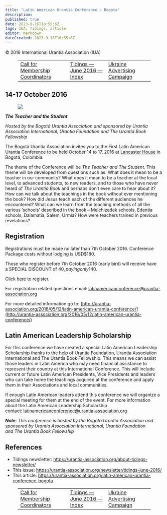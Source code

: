 ```yaml
---
title: "Latin American Urantia Conference – Bogota"
description: 
published: true
date: 2023-9-16T10:55:6Z
tags: IUA, Tidings, article
editor: markdown
dateCreated: 2023-9-16T10:55:6Z
---
```


<p class="v-card v-sheet theme--light gray lighten-3 px-2">© 2016 International Urantia Association (IUA)</p>
<figure class="table chapter-navigator">
  <table>
    <tbody>
      <tr>
        <td>
        <a href="/en/article/Anton_Miroshnichenko/call_for_membership_coordinators">
          <span class="mdi mdi-arrow-left-drop-circle"></span><span class="pl-2">Call for Membership Coordinators</span>
        </a>
        </td>
        <td>
        <a href="/en/index/articles_iua_tidings#tidings-june-2016">
          <span class="mdi mdi-book-open-variant"></span><span class="pl-2">Tidings — June 2016 — Index</span>
        </a>
        </td>
        <td>
        <a href="/en/article/Anton_Miroshnichenko/ukraine_advertising_campaign">
          <span class="pr-2">Ukraine Advertising Campaign</span><span class="mdi mdi-arrow-right-drop-circle"></span>
        </a>
        </td>
      </tr>
    </tbody>
  </table>
</figure>


## 14-17 October 2016

<figure id="Figure_1" class="image urantiapedia image-style-align-left">
<img src="/image/article/IUA_Tidings/Bogota-conference-logo.jpg">
</figure>

***The Teacher and the Student***

_Hosted by the Bogotá Urantia Association and sponsored by Urantia Association International, Urantia Foundation and The Urantia Book Fellowship_ 

The Bogotá Urantia Association invites you to the First Latin American Urantia Conference to be held October 14 to 17, 2016 at [Lancaster House](http://www.lancasterhouse.com.co/) in Bogotá, Colombia.

The theme of the Conference will be _The Teacher and The Student_. This theme will be developed from questions such as: What does it mean to be a teacher in our community? What does it mean to be a teacher at the local level, to advanced students, to new readers, and to those who have never heard of _The Urantia Book_ and perhaps don’t even care to hear about it? How can we talk about the teachings in the book without ever mentioning the book? How did Jesus teach each of the different audiences he encountered? What can we learn from the teaching methods of all the various ‘schools’ described in the book – Melchizedek schools, Edentia schools, Dalamatia, Salem, Urmia? How were teachers trained in previous revelations?

## Registration

Registrations must be made no later than 7th October 2016. Conference Package costs without lodging is USD$180.

Those who register before 7th October 2016 (early bird) will receive have a SPECIAL DISCOUNT of $40, paying only $140.

Click [here](https://www.regonline.com/Register/Checkin.aspx?EventID=1840454) to register.

For registration related questions email: [latinamericanconference@urantia-association.org](mailto:latinamericanconference@urantia-association.org)

For more detailed information go to: [http://urantia-association.org/2016/05/12/latin-american-urantia-conference/](http://urantia-association.org/2016/05/12/latin-american-urantia-conference/)

## Latin American Leadership Scholarship

For this conference we have created a special Latin American Leadership Scholarship thanks to the help of Urantia Foundation, Urantia Association International and The Urantia Book Fellowship. This means we can assist those leaders in Latin America who may need financial assistance to represent their country at this International Conference. This will include current or future Latin American Presidents, Vice Presidents and leaders who can take home the teachings acquired at the conference and apply them in their Associations and local communities.

If enough Latin American leaders attend this conference we will organize a special meeting for them at the end of the event. For more information about the Latin American Leadership Scholarship contact: [latinamericanconference@urantia-association.org](mailto:latinamericanconference@urantia-association.org)

**_Note_**: _This conference is hosted by the Bogotá Urantia Association and sponsored by Urantia Association International, Urantia Foundation and The Urantia Book Fellowship_

## References

- Tidings newsletter: https://urantia-association.org/about-tidings-newsletter/
- This issue: https://urantia-association.org/newsletter/tidings-june-2016/
- This article: https://urantia-association.org/latin-american-urantia-conference-bogota

<figure class="table chapter-navigator">
  <table>
    <tbody>
      <tr>
        <td>
        <a href="/en/article/Anton_Miroshnichenko/call_for_membership_coordinators">
          <span class="mdi mdi-arrow-left-drop-circle"></span><span class="pl-2">Call for Membership Coordinators</span>
        </a>
        </td>
        <td>
        <a href="/en/index/articles_iua_tidings#tidings-june-2016">
          <span class="mdi mdi-book-open-variant"></span><span class="pl-2">Tidings — June 2016 — Index</span>
        </a>
        </td>
        <td>
        <a href="/en/article/Anton_Miroshnichenko/ukraine_advertising_campaign">
          <span class="pr-2">Ukraine Advertising Campaign</span><span class="mdi mdi-arrow-right-drop-circle"></span>
        </a>
        </td>
      </tr>
    </tbody>
  </table>
</figure>
